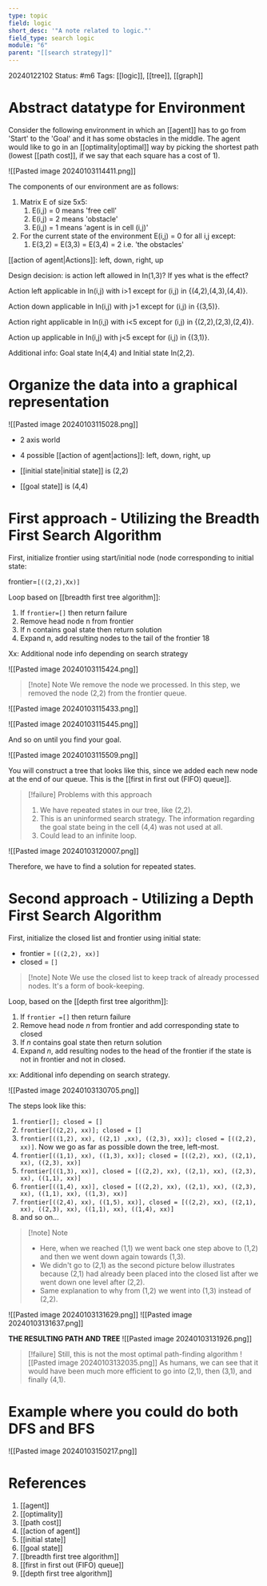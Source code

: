 ```yaml
---
type: topic
field: logic
short_desc: '"A note related to logic."'
field_type: search logic
module: "6"
parent: "[[search strategy]]"
---
```



20240122102
Status: #m6
Tags: [[logic]], [[tree]], [[graph]]

# Abstract datatype for Environment

Consider the following environment in which an [[agent]] has to go from 'Start' to the 'Goal' and it has some obstacles in the middle. The agent would like to go in an [[optimality|optimal]] way by picking the shortest path (lowest [[path cost]], if we say that each square has a cost of 1).

![[Pasted image 20240103114411.png]]

The components of our environment are as follows:
1. Matrix E of size 5x5:
	1. E(i,j) = 0 means 'free cell'
	2. E(i,j) = 2 means 'obstacle'
	3. E(i,j) = 1 means 'agent is in cell (i,j)'
2. For the current state of the environment E(i,j) = 0 for all i,j except:
	1. E(3,2) = E(3,3) = E(3,4) = 2 i.e. 'the obstacles'

[[action of agent|Actions]]: left, down, right, up

Design decision: is action left allowed in In(1,3)? If yes what is the effect? 

Action left applicable in In(i,j) with i>1 except for (i,j) in {(4,2),(4,3),(4,4)}.

Action down applicable in In(i,j) with j>1 except for (i,j) in {(3,5)}. 

Action right applicable in In(i,j) with i<5 except for (i,j) in {(2,2),(2,3),(2,4)}. 

Action up applicable in In(i,j) with j<5 except for (i,j) in {(3,1)}.

Additional info: Goal state In(4,4) and Initial state In(2,2).

# Organize the data into a graphical representation

![[Pasted image 20240103115028.png]]

- 2 axis world
- 4 possible [[action of agent|actions]]: left, down, right, up

- [[initial state|initial state]] is (2,2)
- [[goal state]] is (4,4)

# First approach - Utilizing the Breadth First Search Algorithm

First, initialize frontier using start/initial node (node corresponding to initial state:

frontier=`[((2,2),Xx)]` 

Loop based on [[breadth first tree algorithm]]:
1. If `frontier=[]` then return failure 
2. Remove head node n from frontier 
3. If n contains goal state then return solution 
4. Expand n, add resulting nodes to the tail of the frontier 18 

Xx: Additional node info depending on search strategy

![[Pasted image 20240103115424.png]]

>[!note] Note
>We remove the node we processed. In this step, we removed the node (2,2) from the frontier queue.


![[Pasted image 20240103115433.png]]

![[Pasted image 20240103115445.png]]

And so on until you find your goal.

![[Pasted image 20240103115509.png]]

You will construct a tree that looks like this, since we added each new node at the end of our queue. This is the [[first in first out (FIFO) queue]].

>[!failure] Problems with this approach
>1. We have repeated states in our tree, like (2,2).
>2. This is an uninformed search strategy. The information regarding the goal state being in the cell (4,4) was not used at all.
>3. Could lead to an infinite loop.


![[Pasted image 20240103120007.png]]

Therefore, we have to find a solution for repeated states.

# Second approach - Utilizing a Depth First Search Algorithm

First, initialize the closed list and frontier using initial state:
- frontier = `[((2,2), xx)]`
- closed = `[]`

>[!note] Note
>We use the closed list to keep track of already processed nodes. It's a form of book-keeping.

Loop, based on the [[depth first tree algorithm]]:
1. If `frontier =[]` then return failure
2. Remove head node *n* from frontier and add corresponding state to closed
3. If *n* contains goal state then return solution
4. Expand *n*, add resulting nodes to the head of the frontier if the state is not in frontier and not in closed.

xx: Additional info depending on search strategy.

![[Pasted image 20240103130705.png]]

The steps look like this:
1. `frontier[]; closed = []`
2. `frontier[((2,2), xx)]; closed = []`
3. `frontier[((1,2), xx), ((2,1) ,xx), ((2,3), xx)]; closed = [((2,2), xx)]`. Now we go as far as possible down the tree, left-most.
4. `frontier[((1,1), xx), ((1,3), xx)]; closed = [((2,2), xx), ((2,1), xx), ((2,3), xx)]`
5. `frontier[((1,3), xx)], closed = [((2,2), xx), ((2,1), xx), ((2,3), xx), ((1,1), xx)]`
6. `frontier[((1,4), xx)], closed = [((2,2), xx), ((2,1), xx), ((2,3), xx), ((1,1), xx), ((1,3), xx)]`
7. `frontier[((2,4), xx), ((1,5), xx)], closed = [((2,2), xx), ((2,1), xx), ((2,3), xx), ((1,1), xx), ((1,4), xx)]`
8. and so on...

>[!note] Note
>- Here, when we reached (1,1) we went back one step above to (1,2) and then we went down again towards (1,3).
>- We didn't go to (2,1) as the second picture below illustrates because (2,1) had already been placed into the closed list after we went down one level after (2,2).
>- Same explanation to why from (1,2) we went into (1,3) instead of (2,2).

![[Pasted image 20240103131629.png]]
![[Pasted image 20240103131637.png]]

**THE RESULTING PATH AND TREE**
![[Pasted image 20240103131926.png]]

>[!failure] Still, this is not the most optimal path-finding algorithm
>![[Pasted image 20240103132035.png]]
>As humans, we can see that it would have been much more efficient to go into (2,1), then (3,1), and finally (4,1).

# Example where you could do both DFS and BFS

![[Pasted image 20240103150217.png]]

# References

1. [[agent]]
2. [[optimality]]
3. [[path cost]]
4. [[action of agent]]
5. [[initial state]]
6. [[goal state]]
7. [[breadth first tree algorithm]]
8. [[first in first out (FIFO) queue]]
9. [[depth first tree algorithm]]
